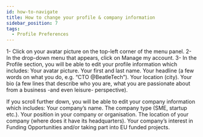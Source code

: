 ```yaml
---
id: how-to-navigate
title: How to change your profile & company information
sidebar_position: 7
tags:
  - Profile Preferences
---
```


1- Click on your avatar picture on the top-left corner of the menu panel.
2- In the drop-down menu that appears, click on Manage my account.
3- In the Profile section, you will be able to edit your profile information which includes:
Your avatar picture.
Your first and last name.
Your headline (a few words on what you do, e.g. “CTO @BeatleTech”).
Your location (city).
Your bio (a few lines that describe who you are, what you are passionate about from a business -and even leisure- perspective).



If you scroll further down, you will be able to edit your company information which includes:
Your company’s name.
The company type (SME, startup etc.).
Your position in your company or organisation.
The location of your company (where does it have its headquarters).
Your company’s interest in Funding Opportunities and/or taking part into EU funded projects.






